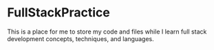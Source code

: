 # FullStackPractice
This is a place for me to store my code and files while I learn full stack development concepts, techniques, and languages.
